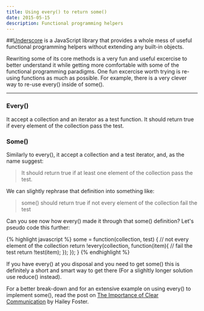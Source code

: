 ```yaml
---
title: Using every() to return some()
date: 2015-05-15
description: Functional programming helpers
---
```


##[Underscore](http://underscorejs.org/) is a JavaScript library that provides a whole mess of useful functional programming helpers without extending any built-in objects.

Rewriting some of its core methods is a very fun and useful excercise to better understand it while getting more comfortable with some of the functional programming paradigms. One fun excercise worth trying is re-using functions as much as possible. For example, there is a very clever way to re-use every() inside of some().

* * *

### Every()

It accept a collection and an iterator as a test function. It should return true if every element of the collection pass the test.

### Some()
Similarly to every(), it accept a collection and a test iterator, and, as the name suggest:

> It should return true if at least one element of the collection pass the test.


We can slightly rephrase that definition into something like:

> some() should return true if not every element of the collection fail the test

Can you see now how every() made it through that some() definition? Let's pseudo code this further:

{% highlight javascript %}
some = function(collection, test) {
        // not every element of the collection
        return !every(collection, function(item){
            // fail the test
            return !test(item);
        });
    });
}
{% endhighlight %}

If you have every() at you disposal and you need to get some() this is definitely a short and smart way to get there (For a slighltly longer solution use reduce() instead).


For a better break-down and for an extensive example on using every() to implement some(), read the post on [The Importance of Clear Communication](http://hmfoster.github.io/The-Importance-of-Clear-Communication/) by Hailey Foster.





